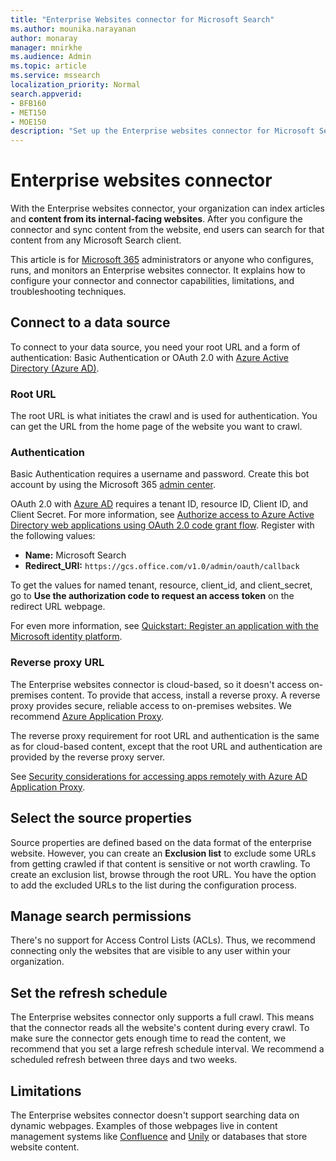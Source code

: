 ```yaml
---
title: "Enterprise Websites connector for Microsoft Search"
ms.author: mounika.narayanan
author: monaray
manager: mnirkhe
ms.audience: Admin
ms.topic: article
ms.service: mssearch
localization_priority: Normal
search.appverid:
- BFB160
- MET150
- MOE150
description: "Set up the Enterprise websites connector for Microsoft Search"
---
```


# Enterprise websites connector

With the Enterprise websites connector, your organization can index articles and **content from its internal-facing websites**. After you configure the connector and sync content from the website, end users can search for that content from any Microsoft Search client.

This article is for [Microsoft 365](https://www.microsoft.com/microsoft-365) administrators or anyone who configures, runs, and monitors an Enterprise websites connector. It explains how to configure your connector and connector capabilities, limitations, and troubleshooting techniques.  

## Connect to a data source 
To connect to your data source, you need your root URL and a form of authentication: Basic Authentication or OAuth 2.0 with [Azure Active Directory (Azure AD)](https://docs.microsoft.com/azure/active-directory/).

### Root URL
The root URL is what initiates the crawl and is used for authentication. You can get the URL from the home page of the website you want to crawl.

### Authentication 
Basic Authentication requires a username and password. Create this bot account by using the Microsoft 365 [admin center](https://admin.microsoft.com).

OAuth 2.0 with [Azure AD](https://docs.microsoft.com/azure/active-directory/) requires a tenant ID, resource ID, Client ID, and Client Secret.
For more information, see [Authorize access to Azure Active Directory web applications using OAuth 2.0 code grant flow](https://docs.microsoft.com/azure/active-directory/develop/v1-protocols-oauth-code). Register with the following values:
* **Name:** Microsoft Search
* **Redirect_URI:** `https://gcs.office.com/v1.0/admin/oauth/callback`

To get the values for named tenant, resource, client_id, and client_secret, go to **Use the authorization code to request an access token** on the redirect URL webpage.

For even more information, see [Quickstart: Register an application with the Microsoft identity platform](https://docs.microsoft.com/azure/active-directory/develop/quickstart-register-app).

### Reverse proxy URL 
The Enterprise websites connector is cloud-based, so it doesn't access on-premises content. To provide that access, install a reverse proxy. A reverse proxy provides secure, reliable access to on-premises websites. We recommend [Azure Application Proxy](https://docs.microsoft.com/en-us/azure/active-directory/manage-apps/application-proxy).

The reverse proxy requirement for root URL and authentication is the same as for cloud-based content, except that the root URL and authentication are provided by the reverse proxy server.

See [Security considerations for accessing apps remotely with Azure AD Application Proxy](https://docs.microsoft.com/azure/active-directory/manage-apps/application-proxy-security).

## Select the source properties 
Source properties are defined based on the data format of the enterprise website. However, you can create an **Exclusion list** to exclude some URLs from getting crawled if that content is sensitive or not worth crawling. To create an exclusion list, browse through the root URL. You have the option to add the excluded URLs to the list during the configuration process.

## Manage search permissions 
There's no support for Access Control Lists (ACLs). Thus, we recommend connecting only the websites that are visible to any user within your organization.

## Set the refresh schedule
The Enterprise websites connector only supports a full crawl. This means that the connector reads all the website's content during every crawl. To make sure the connector gets enough time to read the content, we recommend that you set a large refresh schedule interval. We recommend a scheduled refresh between three days and two weeks.

## Limitations 
The Enterprise websites connector doesn't support searching data on dynamic webpages. Examples of those webpages live in content management systems like [Confluence](https://www.atlassian.com/software/confluence) and [Unily](https://www.unily.com/) or databases that store website content.